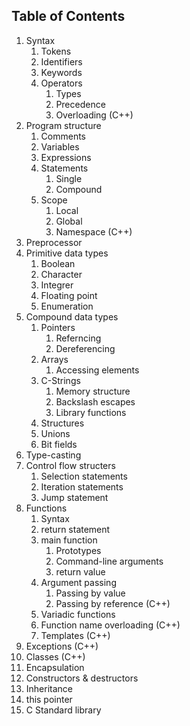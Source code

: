 Table of Contents
-------------------
1. Syntax
   1. Tokens
   3. Identifiers
   4. Keywords
   5. Operators
      1. Types
      2. Precedence
      3. Overloading (C++)
2. Program structure
   1. Comments
   2. Variables
   3. Expressions
   4. Statements
      1. Single
      2. Compound
   5. Scope
      1. Local
      2. Global
      3. Namespace (C++)
3. Preprocessor
4. Primitive data types
    1. Boolean
    2. Character
    3. Integrer
    4. Floating point
    5. Enumeration
5. Compound data types
   1. Pointers
      1. Referncing
      2. Dereferencing
   2. Arrays
      1. Accessing elements
   3. C-Strings
      1. Memory structure
      2. Backslash escapes
      3. Library functions
   4. Structures
   5. Unions
   6. Bit fields
6. Type-casting
8. Control flow structers
   1. Selection statements
   2. Iteration statements
   3. Jump statement
9. Functions
   1. Syntax
   2. return statement
   3. main function
      1. Prototypes
      2. Command-line arguments
      3. return value
   4. Argument passing
      1. Passing by value
      2. Passing by reference (C++)
   5. Variadic functions
   6. Function name overloading (C++)
   7. Templates (C++)
10. Exceptions (C++)
11. Classes (C++)
   1. Encapsulation
   2. Constructors & destructors
   3. Inheritance
   4. this pointer
11. C Standard library
